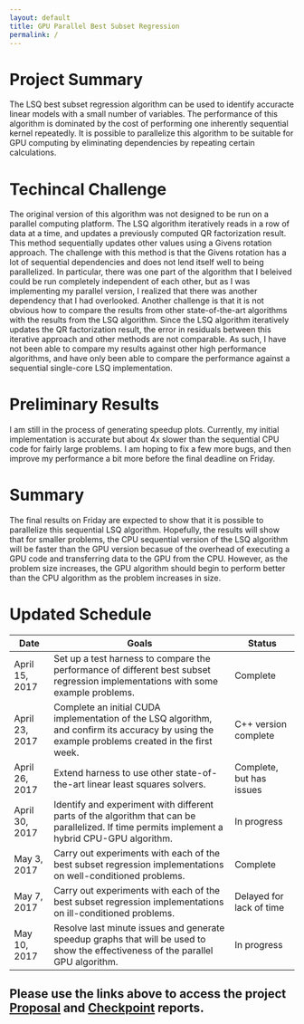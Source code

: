 ```yaml
---
layout: default
title: GPU Parallel Best Subset Regression
permalink: /
---
```

# Project Summary

The LSQ best subset regression algorithm can be used to identify accuracte linear models with a small number of variables. 
The performance of this algorithm is dominated by the cost of performing one inherently sequential kernel repeatedly. 
It is possible to parallelize this algorithm to be suitable for GPU computing by eliminating dependencies by repeating certain calculations. 

# Techincal Challenge

The original version of this algorithm was not designed to be run on a parallel computing platform. 
The LSQ algorithm iteratively reads in a row of data at a time, and updates a previously computed QR factorization result. 
This method sequentially updates other values using a Givens rotation approach. 
The challenge with this method is that the Givens rotation has a lot of sequential dependencies and does not lend itself well to being parallelized. 
In particular, there was one part of the algorithm that I beleived could be run completely independent of each other, but as I was implementing my parallel version, I realized that there was another dependency that I had overlooked. 
Another challenge is that it is not obvious how to compare the results from other state-of-the-art algorithms with the results from the LSQ algorithm.
Since the LSQ algorithm iteratively updates the QR factorization result, the error in residuals between this iterative approach and other methods are not comparable.
As such, I have not been able to compare my results against other high performance algorithms, and have only been able to compare the performance against a sequential single-core LSQ implementation. 

# Preliminary Results

I am still in the process of generating speedup plots. Currently, my initial implementation is accurate but about 4x slower than the sequential CPU code for fairly large problems. 
I am hoping to fix a few more bugs, and then improve my performance a bit more before the final deadline on Friday.

# Summary 

The final results on Friday are expected to show that it is possible to parallelize this sequential LSQ algorithm. 
Hopefully, the results will show that for smaller problems, the CPU sequential version of the LSQ algorithm will be faster than the GPU version becasue of the overhead of executing a GPU code and transferring data to the GPU from the CPU.
However, as the problem size increases, the GPU algorithm should begin to perform better than the CPU algorithm as the problem increases in size. 
 

# Updated Schedule

| Date            | Goals | Status |
|---|---|---|
| April 15, 2017  | Set up a test harness to compare the performance of different best subset regression implementations with some example problems. | Complete |
| April 23, 2017  | Complete an initial CUDA implementation of the LSQ algorithm, and confirm its accuracy by using the example problems created in the first week. | C++ version complete |
| April 26, 2017  | Extend harness to use other state-of-the-art linear least squares solvers. | Complete, but has issues |
| April 30, 2017  | Identify and experiment with different parts of the algorithm that can be parallelized. If time permits implement a hybrid CPU-GPU algorithm. | In progress |
| May 3, 2017     | Carry out experiments with each of the best subset regression implementations on well-conditioned problems. | Complete |
| May 7, 2017     | Carry out experiments with each of the best subset regression implementations on ill-conditioned problems. | Delayed for lack of time |
| May 10, 2017    | Resolve last minute issues and generate speedup graphs that will be used to show the effectiveness of the parallel GPU algorithm. | In progress |


## Please use the links above to access the project [Proposal](https://bsauk.github.io/GPU_LSQ/proposal) and [Checkpoint](https://bsauk.github.io/GPU_LSQ/checkpoint) reports.